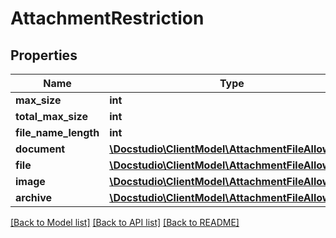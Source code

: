 # AttachmentRestriction

## Properties
Name | Type | Description | Notes
------------ | ------------- | ------------- | -------------
**max_size** | **int** |  | [optional] 
**total_max_size** | **int** |  | [optional] 
**file_name_length** | **int** |  | [optional] 
**document** | [**\Docstudio\ClientModel\AttachmentFileAllowance**](AttachmentFileAllowance.md) |  | [optional] 
**file** | [**\Docstudio\ClientModel\AttachmentFileAllowance**](AttachmentFileAllowance.md) |  | [optional] 
**image** | [**\Docstudio\ClientModel\AttachmentFileAllowance**](AttachmentFileAllowance.md) |  | [optional] 
**archive** | [**\Docstudio\ClientModel\AttachmentFileAllowance**](AttachmentFileAllowance.md) |  | [optional] 

[[Back to Model list]](../../README.md#documentation-for-models) [[Back to API list]](../../README.md#documentation-for-api-endpoints) [[Back to README]](../../README.md)

